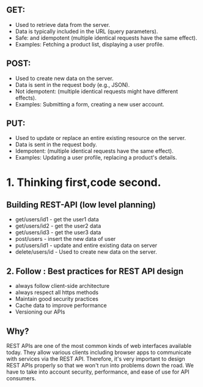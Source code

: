 ## GET:

- Used to retrieve data from the server.
- Data is typically included in the URL (query parameters).
- Safe: and idempotent (multiple identical requests have the same effect).
- Examples: Fetching a product list, displaying a user profile.

## POST:

- Used to create new data on the server.
- Data is sent in the request body (e.g., JSON).
- Not idempotent: (multiple identical requests might have different effects).
- Examples: Submitting a form, creating a new user account.

## PUT:

- Used to update or replace an entire existing resource on the server.
- Data is sent in the request body.
- Idempotent: (multiple identical requests have the same effect).
- Examples: Updating a user profile, replacing a product's details.

# 1. Thinking first,code second.

## Building REST-API (low level planning)

- get/users/id1 - get the user1 data
- get/users/id2 - get the user2 data
- get/users/id3 - get the user3 data
- post/users - insert the new data of user
- put/users/id1 - update and entire existing data on server
- delete/users/id - Used to create new data on the server.

## 2. Follow : Best practices for REST API design

- always follow client-side architecture
- always respect all https methods
- Maintain good security practices
- Cache data to improve performance
- Versioning our APIs

## Why?
 REST APIs are one of the most common kinds of web interfaces available today. They allow various clients including browser apps to communicate with services via the REST API. Therefore, it's very important to design REST APIs properly so that we won't run into problems down the road. We have to take into account security, performance, and ease of use for API consumers.
